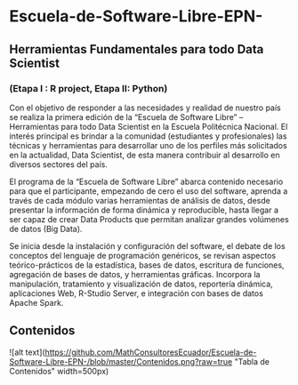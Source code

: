 # Escuela-de-Software-Libre-EPN-

## Herramientas Fundamentales para todo Data Scientist 

### (Etapa I : R project, Etapa II: Python)

Con el objetivo de responder a las necesidades y realidad de nuestro país se realiza la primera edición de la “Escuela de Software Libre” – Herramientas para todo Data Scientist en la Escuela Politécnica Nacional. El interés principal es brindar a la comunidad (estudiantes y profesionales) las técnicas y herramientas para desarrollar uno de los perfiles más solicitados en la actualidad, Data Scientist, de esta manera contribuir al desarrollo en diversos sectores del país.

El programa de la “Escuela de Software Libre” abarca contenido necesario para que el participante, empezando de cero el uso del software, aprenda a través de cada módulo varias herramientas de análisis de datos, desde presentar la información de forma dinámica y reproducible, hasta llegar a ser capaz de crear Data Products que permitan analizar grandes volúmenes de datos (Big Data). 

Se inicia desde la instalación y configuración del software, el debate de los conceptos del lenguaje de programación genéricos, se revisan aspectos teórico-prácticos de la estadística, bases de datos, escritura de funciones, agregación de bases de datos, y herramientas gráficas. Incorpora la  manipulación, tratamiento y visualización de datos, reportería dinámica, aplicaciones Web, R-Studio Server, e integración con bases de datos Apache Spark.

## Contenidos

![alt text](https://github.com/MathConsultoresEcuador/Escuela-de-Software-Libre-EPN-/blob/master/Contenidos.png?raw=true "Tabla de Contenidos" width=500px)
